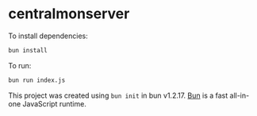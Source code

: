 # centralmonserver

To install dependencies:

```bash
bun install
```

To run:

```bash
bun run index.js
```

This project was created using `bun init` in bun v1.2.17. [Bun](https://bun.sh) is a fast all-in-one JavaScript runtime.
